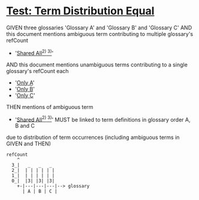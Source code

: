 # [Test: Term Distribution Equal](#test-term-distribution-equal)

GIVEN three glossaries 'Glossary A' and 'Glossary B' and 'Glossary C'
AND this document mentions ambiguous term contributing to multiple glossary's refCount

*   '[Shared All][1][<sup>2)</sup>][2][<sup> 3)</sup>][3]'

AND this document mentions unambiguous terms contributing to a single glossary's refCount each

*   '[Only A][4]'
*   '[Only B][5]'
*   '[Only C][6]'

THEN mentions of ambiguous term

*   '[Shared All][1][<sup>2)</sup>][2][<sup> 3)</sup>][3]' MUST be linked to term definitions in glossary order A, B and C

due to distribution of term occurrences (including ambiguous terms in GIVEN and THEN)

    refCount
        ^
      3_|   _   _   _
      2_|  | | | | | |
      1_|  | | | | | |
      0_|  |3| |3| |3|
        +-|---|---|---|--> glossary
          | A | B | C |

[1]: ./glossary-a.md#shared-all "defined in glossary A and all others."

[2]: ./glossary-b.md#shared-all "defined in glossary B and all others."

[3]: ./glossary-c.md#shared-all "defined in glossary C and all others."

[4]: ./glossary-a.md#only-a "defined in glossary A, only."

[5]: ./glossary-b.md#only-b "defined in glossary B, only."

[6]: ./glossary-c.md#only-c "defined in Glossary C, only."
